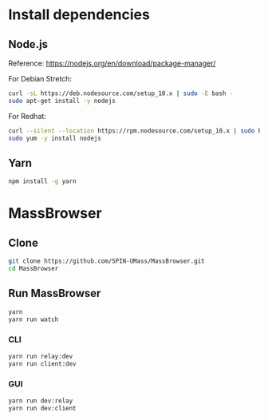# Install dependencies

## Node.js

Reference: https://nodejs.org/en/download/package-manager/

For Debian Stretch:
``` sh
curl -sL https://deb.nodesource.com/setup_10.x | sudo -E bash -
sudo apt-get install -y nodejs
```

For Redhat:
``` sh
curl --silent --location https://rpm.nodesource.com/setup_10.x | sudo bash -
sudo yum -y install nodejs
```

## Yarn

``` sh
npm install -g yarn

```

# MassBrowser

## Clone
``` sh
git clone https://github.com/SPIN-UMass/MassBrowser.git
cd MassBrowser
```

## Run MassBrowser

``` sh
yarn
yarn run watch
```

### CLI

``` sh
yarn run relay:dev
yarn run client:dev
```

### GUI

``` sh
yarn run dev:relay
yarn run dev:client
```
